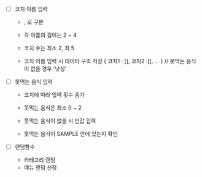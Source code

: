 - [ ] 코치 이름 입력

  - , 로 구분
  - 각 이름의 길이는 2 ~ 4
  - 코치 수는 최소 2, 최 5

  - 코치 이름 입력 시 데이터 구조 저장
    { 코치1 : [], 코치2 :[], ... } // 못먹는 음식이 없을 경우 '낫싱'

- [ ] 못먹는 음식 입력

  - 코치에 따라 입력 횟수 증가

  - 못먹는 음식은 최소 0 ~ 2
  - 못먹는 음식이 없을 시 빈값 입력
  - 못먹는 음식이 SAMPLE 안에 있는지 확인

- [ ] 랜덤함수
  - 카테고리 랜덤
  - 메뉴 랜덤 선정
